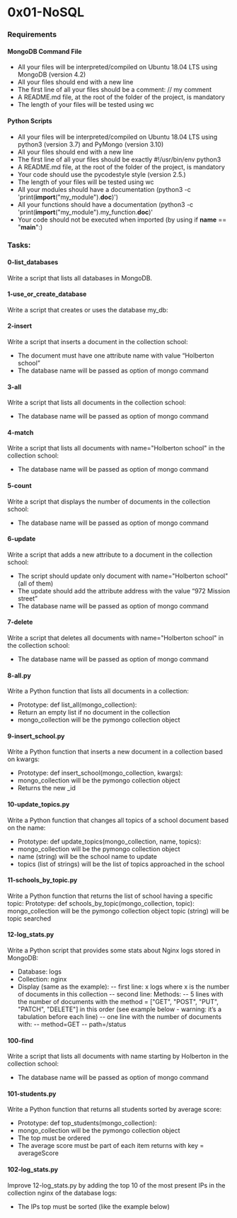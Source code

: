 # 0x01-NoSQL

### Requirements
#### MongoDB Command File
- All your files will be interpreted/compiled on Ubuntu 18.04 LTS using MongoDB (version 4.2)
- All your files should end with a new line
- The first line of all your files should be a comment: // my comment
- A README.md file, at the root of the folder of the project, is mandatory
- The length of your files will be tested using wc
#### Python Scripts
- All your files will be interpreted/compiled on Ubuntu 18.04 LTS using python3 (version 3.7) and PyMongo (version 3.10)
- All your files should end with a new line
- The first line of all your files should be exactly #!/usr/bin/env python3
- A README.md file, at the root of the folder of the project, is mandatory
- Your code should use the pycodestyle style (version 2.5.)
- The length of your files will be tested using wc
- All your modules should have a documentation (python3 -c 'print(__import__("my_module").__doc__)')
- All your functions should have a documentation (python3 -c 'print(__import__("my_module").my_function.__doc__)'
- Your code should not be executed when imported (by using if __name__ == "__main__":)

### Tasks:
#### 0-list_databases
Write a script that lists all databases in MongoDB.

#### 1-use_or_create_database
Write a script that creates or uses the database my_db:

#### 2-insert
Write a script that inserts a document in the collection school:
- The document must have one attribute name with value “Holberton school”
- The database name will be passed as option of mongo command

#### 3-all
Write a script that lists all documents in the collection school:
- The database name will be passed as option of mongo command

#### 4-match
Write a script that lists all documents with name="Holberton school" in the collection school:
- The database name will be passed as option of mongo command

#### 5-count
Write a script that displays the number of documents in the collection school:
- The database name will be passed as option of mongo command

#### 6-update
Write a script that adds a new attribute to a document in the collection school:
- The script should update only document with name="Holberton school" (all of them)
- The update should add the attribute address with the value “972 Mission street”
- The database name will be passed as option of mongo command

#### 7-delete
Write a script that deletes all documents with name="Holberton school" in the collection school:
- The database name will be passed as option of mongo command

#### 8-all.py
Write a Python function that lists all documents in a collection:
- Prototype: def list_all(mongo_collection):
- Return an empty list if no document in the collection
- mongo_collection will be the pymongo collection object

#### 9-insert_school.py
Write a Python function that inserts a new document in a collection based on kwargs:
- Prototype: def insert_school(mongo_collection, kwargs):
- mongo_collection will be the pymongo collection object
- Returns the new _id

#### 10-update_topics.py
Write a Python function that changes all topics of a school document based on the name:
- Prototype: def update_topics(mongo_collection, name, topics):
- mongo_collection will be the pymongo collection object
- name (string) will be the school name to update
- topics (list of strings) will be the list of topics approached in the school

#### 11-schools_by_topic.py
Write a Python function that returns the list of school having a specific topic:
Prototype: def schools_by_topic(mongo_collection, topic):
mongo_collection will be the pymongo collection object
topic (string) will be topic searched

#### 12-log_stats.py
Write a Python script that provides some stats about Nginx logs stored in MongoDB:
- Database: logs
- Collection: nginx
- Display (same as the example):
-- first line: x logs where x is the number of documents in this collection
-- second line: Methods:
-- 5 lines with the number of documents with the method = ["GET", "POST", "PUT", "PATCH", "DELETE"] in this order (see example below - warning: it’s a tabulation before each line)
-- one line with the number of documents with:
-- method=GET
-- path=/status

#### 100-find
Write a script that lists all documents with name starting by Holberton in the collection school:
- The database name will be passed as option of mongo command

#### 101-students.py
Write a Python function that returns all students sorted by average score:
- Prototype: def top_students(mongo_collection):
- mongo_collection will be the pymongo collection object
- The top must be ordered
- The average score must be part of each item returns with key = averageScore

#### 102-log_stats.py
Improve 12-log_stats.py by adding the top 10 of the most present IPs in the collection nginx of the database logs:
- The IPs top must be sorted (like the example below)
